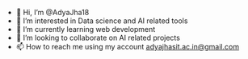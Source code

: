 - 👋 Hi, I’m @AdyaJha18
- 👀 I’m interested in Data science and AI related tools
- 🌱 I’m currently learning web development
- 💞️ I’m looking to collaborate on AI related projects
- 📫 How to reach me using my account adyajhasit.ac.in@gmail.com

<!---
AdyaJha18/AdyaJha18 is a ✨ special ✨ repository because its `README.md` (this file) appears on your GitHub profile.
You can click the Preview link to take a look at your changes.
--->
